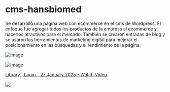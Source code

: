 # cms-hansbiomed
Se desarrolló una página web con ecommerce en el cms de Wordpress. El enfoque fue agregar todos los productos de la empresa al ecommerce y hacerlos atractivos para el mercado. 
También se crearon entradas de blog y se usaron las herramientas de marketing digital para mejorar el posicionamiento en las búsquedas y el rendimiento de la página.

![image](https://github.com/user-attachments/assets/06f37ac0-0e79-4e41-9b92-d848ca4f3fa6)

![image](https://github.com/user-attachments/assets/60aaef47-60ad-43b0-adbf-562e6ee07258)


<div>
    <a href="https://www.loom.com/share/d831283c71d24e5e9828dfcd1b9246b9">
      <p>Library | Loom - 27 January 2025 - Watch Video</p>
    </a>
    <a href="https://www.loom.com/share/d831283c71d24e5e9828dfcd1b9246b9">
      <img style="max-width:300px;" src="https://cdn.loom.com/sessions/thumbnails/d831283c71d24e5e9828dfcd1b9246b9-5a6da7e0312fc223-full-play.gif">
    </a>
  </div>
